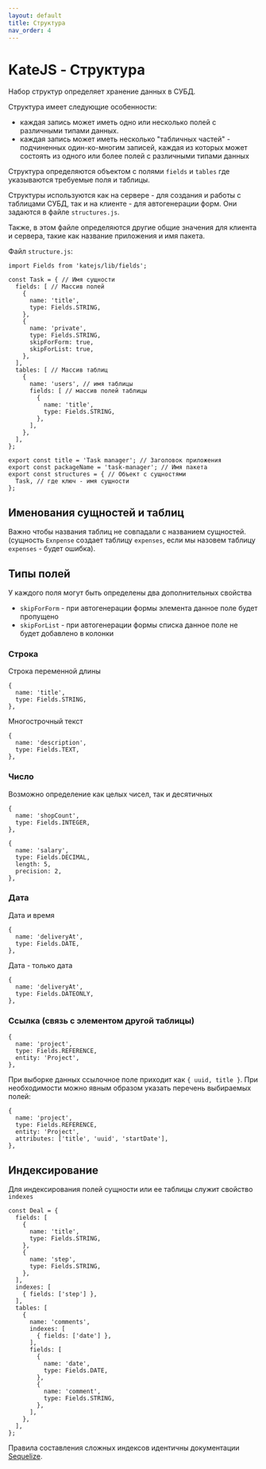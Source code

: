 ```yaml
---
layout: default
title: Структура
nav_order: 4
---
```


# KateJS - Структура


Набор структур определяет хранение данных в СУБД.

Структура имеет следующие особенности:
- каждая запись может иметь одно или несколько полей с различными типами данных.
- каждая запись может иметь несколько "табличных частей" - подчиненных один-ко-многим
записей, каждая из которых может состоять из одного или более полей с различными типами данных
 
Структура определяются объектом с полями `fields` и `tables` где указываются требуемые поля и
таблицы.

Структуры используются как на сервере - для создания
и работы с таблицами СУБД, так и на клиенте - для автогенерации форм.
Они задаются в файле `structures.js`.

Также, в этом файле определяются другие общие значения для клиента и сервера,
такие как название приложения и имя пакета.

Файл `structure.js`:
````
import Fields from 'katejs/lib/fields';

const Task = { // Имя сущности
  fields: [ // Массив полей
    {
      name: 'title',
      type: Fields.STRING,
    },
    {
      name: 'private',
      type: Fields.STRING,
      skipForForm: true,
      skipForList: true,
    },
  ],
  tables: [ // Массив таблиц
    {
      name: 'users', // имя таблицы
      fields: [ // массив полей таблицы
        {
          name: 'title',
          type: Fields.STRING,
        },
      ],
    },
  ],
};

export const title = 'Task manager'; // Заголовок приложения
export const packageName = 'task-manager'; // Имя пакета
export const structures = { // Объект с сущностями
  Task, // где ключ - имя сущности
};
````


## Именования сущностей и таблиц
Важно чтобы названия таблиц не совпадали с названием сущностей.
(сущность `Exnpense` создает таблицу `expenses`, если мы назовем таблицу `expenses` - будет ошибка).

## Типы полей

У каждого поля могут быть определены два дополнительных свойства
- `skipForForm` - при автогенерации формы элемента данное поле будет пропущено
- `skipForList` - при автогенерации формы списка данное поле не будет добавлено в колонки

### Строка
Строка переменной длины
````
{
  name: 'title',
  type: Fields.STRING,
},
````
Многострочный текст
````
{
  name: 'description',
  type: Fields.TEXT,
},
````

### Число
Возможно определение как целых чисел, так и десятичных

````
{
  name: 'shopCount',
  type: Fields.INTEGER,
},
````

````
{
  name: 'salary',
  type: Fields.DECIMAL,
  length: 5,
  precision: 2,
},
````

### Дата
Дата и время
````
{
  name: 'deliveryAt',
  type: Fields.DATE,
},
````
Дата - только дата
````
{
  name: 'deliveryAt',
  type: Fields.DATEONLY,
},
````

### Ссылка (связь с элементом другой таблицы)

````
{
  name: 'project',
  type: Fields.REFERENCE,
  entity: 'Project',
},
````
При выборке данных ссылочное поле приходит как `{ uuid, title }`. 
При необходимости можно явным образом указать перечень выбираемых полей:
````
{
  name: 'project',
  type: Fields.REFERENCE,
  entity: 'Project',
  attributes: ['title', 'uuid', 'startDate'],
},
````

## Индексирование
Для индексирования полей сущности или ее таблицы служит свойство `indexes`
````
const Deal = {
  fields: [
    {
      name: 'title',
      type: Fields.STRING,
    },
    {
      name: 'step',
      type: Fields.STRING,
    },
  ],
  indexes: [
    { fields: ['step'] },
  ],
  tables: [
    {
      name: 'comments',
      indexes: [
        { fields: ['date'] },
      ],
      fields: [
        {
          name: 'date',
          type: Fields.DATE,
        },
        {
          name: 'comment',
          type: Fields.STRING,
        },
      ],
    },
  ],
};
````
Правила составления сложных индексов идентичны документации [Sequelize](https://sequelize.org/master/manual/indexes.html).
